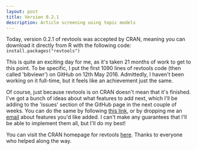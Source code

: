 ```yaml
---
layout: post
title: Version 0.2.1
description: Article screening using topic models
---
```

Today, version 0.2.1 of revtools was accepted by CRAN, meaning you can download it directly from R with the following code:
<code>install.packages("revtools")</code>

This is quite an exciting day for me, as it's taken 21 months of work to get to this point. To be specific, I put the first 1090 lines of revtools code (then called 'bibviewr') on GitHub on 12th May 2016. Admittedly, I haven't been working on it full-time, but it feels like an achievement just the same.

Of course, just because revtools is on CRAN doesn't mean that it's finished. I've got a bunch of ideas about what features to add next, which I'll be adding to the 'issues' section of the GitHub page in the next couple of weeks. You can do the same by following <a href="https://github.com/mjwestgate/revtools/issues" target="_blank" rel="noopener">this link</a>, or by dropping me an <a href="mailto:martinjwestgate@gmail.com">email</a> about features you'd like added. I can't make any guarantees that I'll be able to implement them all, but I'll do my best!

You can visit the CRAN homepage for revtools <a href="https://cran.r-project.org/package=revtools" target="_blank" rel="noopener">here</a>. Thanks to everyone who helped along the way.